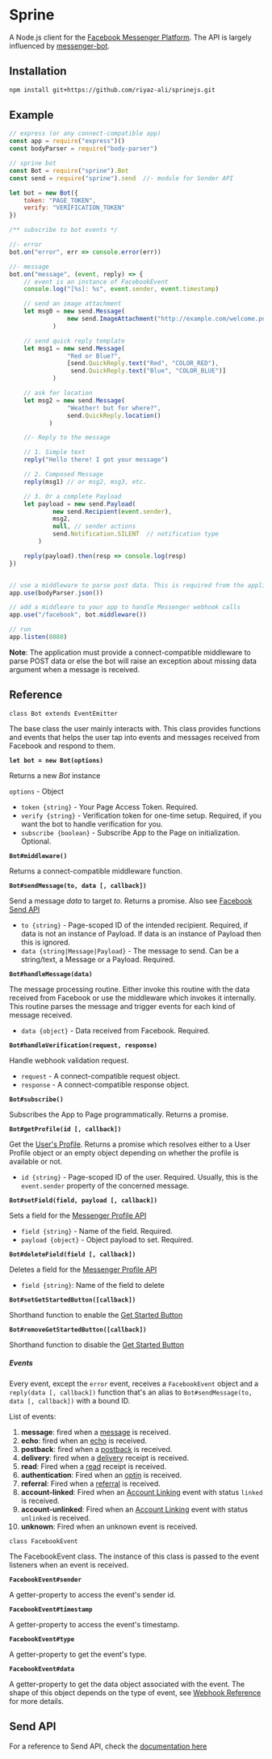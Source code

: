 # Sprine

A Node.js client for the [Facebook Messenger Platform](https://developers.facebook.com/docs/messenger-platform). The API is largely influenced by [messenger-bot](https://github.com/remixz/messenger-bot).

## Installation
```bash
npm install git+https://github.com/riyaz-ali/sprinejs.git
```

## Example
```js
// express (or any connect-compatible app)
const app = require("express")()
const bodyParser = require("body-parser")

// sprine bot
const Bot = require("sprine").Bot
const send = require("sprine").send  //- module for Sender API

let bot = new Bot({
    token: "PAGE_TOKEN",
    verify: "VERIFICATION_TOKEN"
})

/** subscribe to bot events */

//- error
bot.on("error", err => console.error(err))

//- message
bot.on("message", (event, reply) => {
    // event is an instance of FacebookEvent
    console.log("[%s]: %s", event.sender, event.timestamp)

    // send an image attachment
    let msg0 = new send.Message(
                new send.ImageAttachment("http://example.com/welcome.png")
            )

    // send quick reply template
    let msg1 = new send.Message(
                "Red or Blue?",
                [send.QuickReply.text("Red", "COLOR_RED"),
                 send.QuickReply.text("Blue", "COLOR_BLUE")]
            )

    // ask for location
    let msg2 = new send.Message(
                "Weather! but for where?",
                send.QuickReply.location()
           )

    //- Reply to the message

    // 1. Simple text
    reply("Hello there! I got your message")

    // 2. Composed Message
    reply(msg1) // or msg2, msg3, etc.

    // 3. Or a complete Payload
    let payload = new send.Payload(
            new send.Recipient(event.sender),
            msg2,
            null, // sender actions
            send.Notification.SILENT  // notification type
        )

    reply(payload).then(resp => console.log(resp)
})


// use a middleware to parse post data. This is required from the application side.
app.use(bodyParser.json())

// add a middleare to your app to handle Messenger webhook calls
app.use("/facebook", bot.middleware())

// run
app.listen(8080)
```

**Note**: The application must provide a connect-compatible middleware to parse POST data or else the bot will raise an exception about missing data argument when a message is received.

## Reference

```
class Bot extends EventEmitter
```

The base class the user mainly interacts with. This class provides functions and events
that helps the user tap into events and messages received from Facebook and respond to them.

**`let bot = new Bot(options)`**

Returns a new *Bot* instance

`options` - Object
* `token {string}` - Your Page Access Token. Required.
* `verify {string}` - Verification token for one-time setup. Required, if you want the bot to handle verification for you.
* `subscribe {boolean}` - Subscribe App to the Page on initialization. Optional.

**`Bot#middleware()`**

Returns a connect-compatible middleware function.

**`Bot#sendMessage(to, data [, callback])`**

Send a message *data* to target *to*. Returns a promise.
Also see [Facebook Send API](https://developers.facebook.com/docs/messenger-platform/send-api-reference)
* `to {string}` - Page-scoped ID of the intended recipient. Required, if data is not an instance of Payload. If data is an instance of Payload then this is ignored.
* `data {string|Message|Payload}` - The message to send. Can be a string/text, a Message or a Payload. Required.

**`Bot#handleMessage(data)`**

The message processing routine. Either invoke this routine with the data received from Facebook or use the middleware
which invokes it internally. This routine parses the message and trigger events for each kind of message received.

* `data {object}` - Data received from Facebook. Required.

**`Bot#handleVerification(request, response)`**

Handle webhook validation request.

* `request` - A connect-compatible request object.
* `response` - A connect-compatible response object.

**`Bot#subscribe()`**

Subscribes the App to Page programmatically. Returns a promise.

**`Bot#getProfile(id [, callback])`**

Get the [User's Profile](https://developers.facebook.com/docs/messenger-platform/user-profile). Returns a promise which resolves either to a User Profile object or an  empty object depending on whether the profile is available or not.
* `id {string}` - Page-scoped ID of the user. Required. Usually, this is the `event.sender` property of the concerned message.

**`Bot#setField(field, payload [, callback])`**

Sets a field for the [Messenger Profile API](https://developers.facebook.com/docs/messenger-platform/messenger-profile)
* `field {string}` - Name of the field. Required.
* `payload {object}` - Object payload to set. Required.

**`Bot#deleteField(field [, callback])`**

Deletes a field for the [Messenger Profile API](https://developers.facebook.com/docs/messenger-platform/messenger-profile)

* `field {string}`: Name of the field to delete

**`Bot#setGetStartedButton([callback])`**

Shorthand function to enable the [Get Started Button](https://developers.facebook.com/docs/messenger-platform/messenger-profile/get-started-button)

**`Bot#removeGetStartedButton([callback])`**

Shorthand function to disable the [Get Started Button](https://developers.facebook.com/docs/messenger-platform/messenger-profile/get-started-button)

##### Events
Every event, except the `error` event, receives a `FacebookEvent` object and a `reply(data [, callback])` function that's an alias to `Bot#sendMessage(to, data [, callback])` with a bound ID.

List of events:

1. **message**: fired when a [message](https://developers.facebook.com/docs/messenger-platform/webhook-reference/message) is received.
2. **echo**: fired when an [echo](https://developers.facebook.com/docs/messenger-platform/webhook-reference/message-echo) is received.
3. **postback**: fired when a [postback](https://developers.facebook.com/docs/messenger-platform/webhook-reference/postback) is received.
4. **delivery**: fired when a [delivery](https://developers.facebook.com/docs/messenger-platform/webhook-reference/message-delivered) receipt is received.
5. **read**: Fired when a [read](https://developers.facebook.com/docs/messenger-platform/webhook-reference/message-read) receipt is received.
6. **authentication**: Fired when an [optin](https://developers.facebook.com/docs/messenger-platform/webhook-reference/optins) is received.
7. **referral**: Fired when a [referral](https://developers.facebook.com/docs/messenger-platform/webhook-reference/referral) is received.
8. **account-linked**: Fired when an [Account Linking](https://developers.facebook.com/docs/messenger-platform/webhook-reference/account-linking) event with status `linked` is received.
9. **account-unlinked**: Fired when an [Account Linking](https://developers.facebook.com/docs/messenger-platform/webhook-reference/account-linking) event with status `unlinked` is received.
10. **unknown**: Fired when an unknown event is received.


```
class FacebookEvent
```

The FacebookEvent class. The instance of this class is passed to the event listeners when an event is received.

**`FacebookEvent#sender`**

A getter-property to access the event's sender id.

**`FacebookEvent#timestamp`**

A getter-property to access the event's timestamp.

**`FacebookEvent#type`**

A getter-property to get the event's type.

**`FacebookEvent#data`**

A getter-property to get the data object associated with the event. The shape of this object depends on the type of event, see [Webhook Reference](https://developers.facebook.com/docs/messenger-platform/webhook-reference) for more details.


## Send API
For a reference to Send API, check the [documentation here](src/send/README.md)
